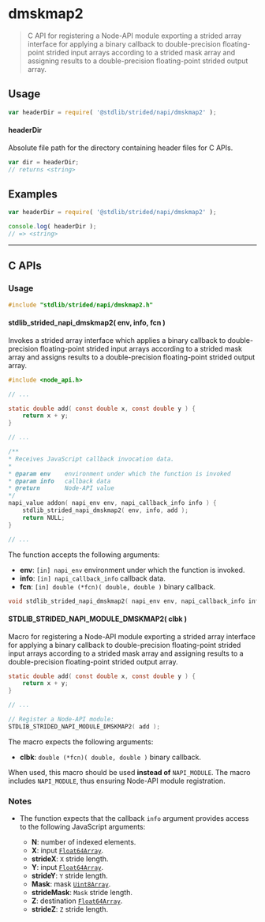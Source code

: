 <!--

@license Apache-2.0

Copyright (c) 2021 The Stdlib Authors.

Licensed under the Apache License, Version 2.0 (the "License");
you may not use this file except in compliance with the License.
You may obtain a copy of the License at

   http://www.apache.org/licenses/LICENSE-2.0

Unless required by applicable law or agreed to in writing, software
distributed under the License is distributed on an "AS IS" BASIS,
WITHOUT WARRANTIES OR CONDITIONS OF ANY KIND, either express or implied.
See the License for the specific language governing permissions and
limitations under the License.

-->

# dmskmap2

> C API for registering a Node-API module exporting a strided array interface for applying a binary callback to double-precision floating-point strided input arrays according to a strided mask array and assigning results to a double-precision floating-point strided output array.

<!-- Section to include introductory text. Make sure to keep an empty line after the intro `section` element and another before the `/section` close. -->

<section class="intro">

</section>

<!-- /.intro -->

<!-- Package usage documentation. -->

<section class="usage">

## Usage

```javascript
var headerDir = require( '@stdlib/strided/napi/dmskmap2' );
```

#### headerDir

Absolute file path for the directory containing header files for C APIs.

```javascript
var dir = headerDir;
// returns <string>
```

</section>

<!-- /.usage -->

<!-- Package usage notes. Make sure to keep an empty line after the `section` element and another before the `/section` close. -->

<section class="notes">

</section>

<!-- /.notes -->

<!-- Package usage examples. -->

<section class="examples">

## Examples

```javascript
var headerDir = require( '@stdlib/strided/napi/dmskmap2' );

console.log( headerDir );
// => <string>
```

</section>

<!-- /.examples -->

<!-- C interface documentation. -->

* * *

<section class="c">

## C APIs

<!-- Section to include introductory text. Make sure to keep an empty line after the intro `section` element and another before the `/section` close. -->

<section class="intro">

</section>

<!-- /.intro -->

<!-- C usage documentation. -->

<section class="usage">

### Usage

```c
#include "stdlib/strided/napi/dmskmap2.h"
```

#### stdlib_strided_napi_dmskmap2( env, info, fcn )

Invokes a strided array interface which applies a binary callback to double-precision floating-point strided input arrays according to a strided mask array and assigns results to a double-precision floating-point strided output array.

```c
#include <node_api.h>

// ...

static double add( const double x, const double y ) {
    return x + y;
}

// ...

/**
* Receives JavaScript callback invocation data.
*
* @param env    environment under which the function is invoked
* @param info   callback data
* @return       Node-API value
*/
napi_value addon( napi_env env, napi_callback_info info ) {
    stdlib_strided_napi_dmskmap2( env, info, add );
    return NULL;
}

// ...
```

The function accepts the following arguments:

-   **env**: `[in] napi_env` environment under which the function is invoked.
-   **info**: `[in] napi_callback_info` callback data.
-   **fcn**: `[in] double (*fcn)( double, double )` binary callback.

```c
void stdlib_strided_napi_dmskmap2( napi_env env, napi_callback_info info, double (*fcn)( double, double ) );
```

#### STDLIB_STRIDED_NAPI_MODULE_DMSKMAP2( clbk )

Macro for registering a Node-API module exporting a strided array interface for applying a binary callback to double-precision floating-point strided input arrays according to a strided mask array and assigning results to a double-precision floating-point strided output array.

```c
static double add( const double x, const double y ) {
    return x + y;
}

// ...

// Register a Node-API module:
STDLIB_STRIDED_NAPI_MODULE_DMSKMAP2( add );
```

The macro expects the following arguments:

-   **clbk**: `double (*fcn)( double, double )` binary callback.

When used, this macro should be used **instead of** `NAPI_MODULE`. The macro includes `NAPI_MODULE`, thus ensuring Node-API module registration.

</section>

<!-- /.usage -->

<!-- C API usage notes. Make sure to keep an empty line after the `section` element and another before the `/section` close. -->

<section class="notes">

### Notes

-   The function expects that the callback `info` argument provides access to the following JavaScript arguments:

    -   **N**: number of indexed elements.
    -   **X**: input [`Float64Array`][@stdlib/array/float64].
    -   **strideX**: `X` stride length.
    -   **Y**: input [`Float64Array`][@stdlib/array/float64].
    -   **strideY**: `Y` stride length.
    -   **Mask**: mask [`Uint8Array`][@stdlib/array/uint8].
    -   **strideMask**: `Mask` stride length.
    -   **Z**: destination [`Float64Array`][@stdlib/array/float64].
    -   **strideZ**: `Z` stride length.

</section>

<!-- /.notes -->

<!-- C API usage examples. -->

<section class="examples">

</section>

<!-- /.examples -->

</section>

<!-- /.c -->

<!-- Section to include cited references. If references are included, add a horizontal rule *before* the section. Make sure to keep an empty line after the `section` element and another before the `/section` close. -->

<section class="references">

</section>

<!-- /.references -->

<!-- Section for related `stdlib` packages. Do not manually edit this section, as it is automatically populated. -->

<section class="related">

</section>

<!-- /.related -->

<!-- Section for all links. Make sure to keep an empty line after the `section` element and another before the `/section` close. -->

<section class="links">

[@stdlib/array/float64]: https://github.com/stdlib-js/array-float64

[@stdlib/array/uint8]: https://github.com/stdlib-js/array-uint8

</section>

<!-- /.links -->

